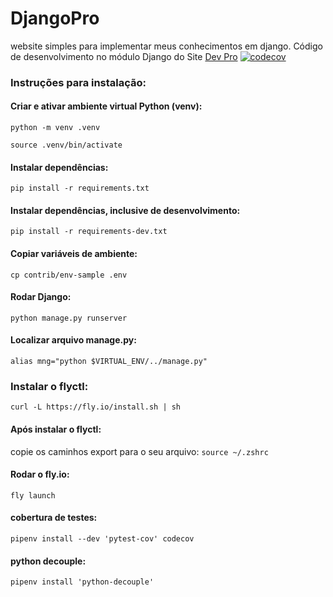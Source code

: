 # DjangoPro
website simples para implementar meus conhecimentos em django.
Código de desenvolvimento no módulo Django do Site [Dev Pro](https://pythonpro.com.br/)
[![codecov](https://codecov.io/gh/PedroH31/DjangoPro/branch/main/graph/badge.svg?token=IT1DEYMH2B)](https://codecov.io/gh/PedroH31/DjangoPro)

### <strong>Instruções para instalação</strong>:

#### Criar e ativar ambiente virtual Python (venv):

```python -m venv .venv```

```source .venv/bin/activate```

#### <strong>Instalar dependências</strong>:

```pip install -r requirements.txt```

#### <strong>Instalar dependências, inclusive de desenvolvimento</strong>:

```pip install -r requirements-dev.txt```

#### Copiar variáveis de ambiente:

```cp contrib/env-sample .env```

#### Rodar Django:

```python manage.py runserver```

#### Localizar arquivo manage.py:

```alias mng="python $VIRTUAL_ENV/../manage.py"```

### <strong>Instalar o flyctl</strong>:

```curl -L https://fly.io/install.sh | sh```

#### Após instalar o flyctl:

copie os caminhos export para o seu arquivo: ```source ~/.zshrc```

#### Rodar o fly.io:
```fly launch```

#### cobertura de testes:
```pipenv install --dev 'pytest-cov' codecov```

#### python decouple:
```pipenv install 'python-decouple'```